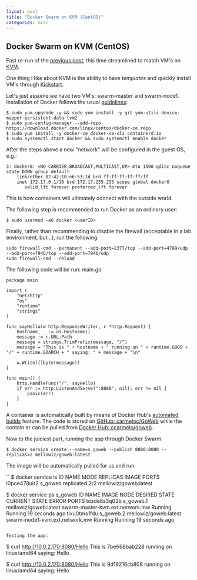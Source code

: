 ```yaml
---
layout: post
title: "Docker Swarm on KVM (CentOS)"
categories: misc
---
```


## Docker Swarm on KVM (CentOS)
Fast re-run of the [previous post](https://carmeloc.github.io/misc/2020/03/10/docker_swarm_clusterhat.html), this time streamlined to match VM's on [KVM](https://www.cyberciti.biz/faq/how-to-install-kvm-on-centos-7-rhel-7-headless-server/).

One thing I like about KVM is the ability to have _templates_ and quickly install VM's through [Kickstart](https://docs.centos.org/en-US/centos/install-guide/Kickstart2/).

Let's just assume we have two VM's: swarm-master and swarm-node1. Installation of Docker follows the usual [guidelines](https://docs.docker.com/install/linux/docker-ce/centos/):
```
$ sudo yum upgrade -y && sudo yum install -y git yum-utils device-mapper-persistent-data lvm2
$ sudo yum-config-manager --add-repo https://download.docker.com/linux/centos/docker-ce.repo
$ sudo yum install -y docker-ce docker-ce-cli containerd.io
$ sudo systemctl start docker && sudo systemctl enable docker
```

After the steps above a new "network" will be configured in the guest OS, e.g.:
```
3: docker0: <NO-CARRIER,BROADCAST,MULTICAST,UP> mtu 1500 qdisc noqueue state DOWN group default
    link/ether 02:42:10:e6:53:1d brd ff:ff:ff:ff:ff:ff
    inet 172.17.0.1/16 brd 172.17.255.255 scope global docker0
       valid_lft forever preferred_lft forever
```
This is how containers will ultimately connect with the outside world.

The following step is recommended to run Docker as an ordinary user:
```
$ sudo usermod -aG docker <userID>
```

Finally, rather than recommending to disable the firewall (acceptable in a lab environment, but...), run the following:
```
sudo firewall-cmd --permanent --add-port=2377/tcp --add-port=4789/udp --add-port=7946/tcp --add-port=7946/udp
sudo firewall-cmd --reload
```

The following code will be run:
main.go
```
package main

import (
    "net/http"
    "os"
    "runtime"
    "strings"
)

func sayHello(w http.ResponseWriter, r *http.Request) {
    hostname, _ := os.Hostname()
    message := r.URL.Path
    message = strings.TrimPrefix(message, "/")
    message = "This is " + hostname + " running on " + runtime.GOOS + "/" + runtime.GOARCH + " saying: " + message + "\n"

    w.Write([]byte(message))
}

func main() {
    http.HandleFunc("/", sayHello)
    if err := http.ListenAndServe(":8080", nil); err != nil {
        panic(err)
    }
}
```

A container is automatically built by means of Docker Hub's [automated builds](https://docs.docker.com/docker-hub/builds/) feature. The code is stored on [GitHub: carmeloc/GoWeb](https://github.com/carmeloc/GoWeb) while the contain er can be pulled from [Docker Hub: ccarmelo/goweb](https://hub.docker.com/repository/docker/ccarmelo/goweb).

Now to the juiciest part, running the app through Docker Swarm.
```
$ docker service create --name=s_goweb --publish 8080:8080 --replicas=2 mellowiz/goweb:latest
```

The image will be automatically pulled for us and run.

``
$ docker service ls
ID                  NAME                MODE                REPLICAS            IMAGE                   PORTS
l0poe478uir2        s_goweb             replicated          2/2                 mellowiz/goweb:latest

$ docker service ps s_goweb
ID                  NAME                IMAGE                   NODE                              DESIRED STATE       CURRENT STATE            ERROR               PORTS
tozde8s3q02b        s_goweb.1           mellowiz/goweb:latest   swarm-master-kvm.ext.network.mw   Running             Running 19 seconds ago
tixu0tms1fdu        s_goweb.2           mellowiz/goweb:latest   swarm-node1-kvm.ext.network.mw    Running             Running 19 seconds ago
```

Testing the app:
```
$ curl http://10.0.2.170:8080/Hello
This is 7be668bab228 running on linux/amd64 saying: Hello

$ curl http://10.0.2.170:8080/Hello
This is 9d19216cb808 running on linux/amd64 saying: Hello
```

